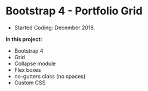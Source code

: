 # Bootstrap 4 - Portfolio Grid

- Started Coding: December 2018.

<b>In this project:</b>
- Bootstrap 4
- Grid
- Collapse module
- Flex boxes
- no-gutters class (no spaces)
- Custom CSS
